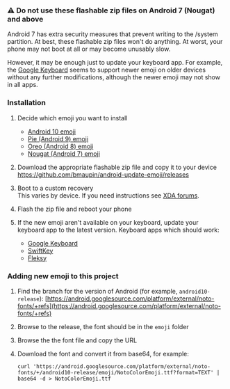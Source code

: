 ### ⚠️ Do not use these flashable zip files on Android 7 (Nougat) and above

Android 7 has extra security measures that prevent writing to the /system partition. At best, these flashable zip files won't do anything. At worst, your phone may not boot at all or may become unusably slow.

However, it may be enough just to update your keyboard app. For example, the [Google Keyboard](https://play.google.com/store/apps/details?id=com.google.android.inputmethod.latin) seems to support newer emoji on older devices without any further modifications, although the newer emoji may not show in all apps.


### Installation

1. Decide which emoji you want to install
    - [Android 10 emoji](https://emojipedia.org/google/android-10.0/new/)
    - [Pie (Android 9) emoji](https://emojipedia.org/google/android-9.0/new/)
    - [Oreo (Android 8) emoji](https://emojipedia.org/google/android-8.0/new/)
    - [Nougat (Android 7) emoji](https://emojipedia.org/google/android-7.0/new/)

2. Download the appropriate flashable zip file and copy it to your device  
  https://github.com/bmaupin/android-update-emoji/releases

3. Boot to a custom recovery  
  This varies by device. If you need instructions see [XDA forums](https://forum.xda-developers.com/).

4. Flash the zip file and reboot your phone

5. If the new emoji aren't available on your keyboard, update your keyboard app to the latest version. Keyboard apps which should work:
    - [Google Keyboard](https://play.google.com/store/apps/details?id=com.google.android.inputmethod.latin)
    - [SwiftKey](https://play.google.com/store/apps/details?id=com.touchtype.swiftkey)
    - [Fleksy](https://play.google.com/store/apps/details?id=com.syntellia.fleksy.keyboard)


### Adding new emoji to this project

1. Find the branch for the version of Android (for example, `android10-release`):
    [https://android.googlesource.com/platform/external/noto-fonts/+refs](https://android.googlesource.com/platform/external/noto-fonts/+refs)

1. Browse to the release, the font should be in the `emoji` folder

1. Browse the the font file and copy the URL

1. Download the font and convert it from base64, for example:

    ```
    curl 'https://android.googlesource.com/platform/external/noto-fonts/+/android10-release/emoji/NotoColorEmoji.ttf?format=TEXT' | base64 -d > NotoColorEmoji.ttf
    ```
